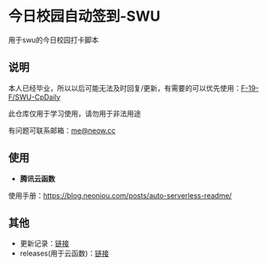 # 今日校园自动签到-SWU

用于swu的今日校园打卡脚本



## 说明

本人已经毕业，所以以后可能无法及时回复/更新，有需要的可以优先使用：[F-19-F/SWU-CpDaily](https://github.com/F-19-F/SWU-CpDaily)

此仓库仅用于学习使用，请勿用于非法用途

有问题可联系邮箱：me@neow.cc

## 使用

- **腾讯云函数**

使用手册：https://blog.neoniou.com/posts/auto-serverless-readme/

## 其他

- 更新记录：[链接](./docs/update-log.md)
- releases(用于云函数)：[链接](https://github.com/aowubulao/auto-cpdaily/releases)
